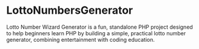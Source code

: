 # LottoNumbersGenerator
Lotto Number Wizard Generator is a fun, standalone PHP project designed to help beginners learn PHP by building a simple, practical lotto number generator, combining entertainment with coding education.
